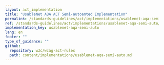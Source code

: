 ```yaml
---
layout: act_implementation
title: "UsableNet AQA ACT Semi-autoamted Implementation"
permalink: /standards-guidelines/act/implementations/usablenet-aqa-semi-auto/
ref: /standards-guidelines/act/implementations/usablenet-aqa-semi-auto/
implementation_key: usablenet-aqa-semi-auto
lang: en
footer: ""
type_of_guidance: ""
github:
  repository: w3c/wcag-act-rules
  path: content/implementations/usablenet-aqa-semi-auto.md
---
```

